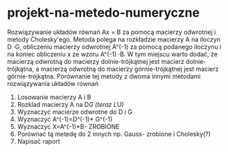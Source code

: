 # projekt-na-metedo-numeryczne
Rozwiązywanie układów równań Ax = B za pomocą macierzy odwrotnej i metody Cholesky'ego. Metoda polega na rozkładzie macierzy A na iloczyn D ·G, obliczeniu macierzy odwrotnej A^(-1) za pomocą podanego iloczynu i na koniec obliczeniu x ze wzoru A^(-1) ·B. W tym miejscu warto dodać, że macierzą odwrotną do macierzy dolnie-trójkątnej jest macierz dolnie-trójkątna, a macierzą odwrotną do macierzy górnie-trójkątnej jest macierz górnie-trójkątna. Porównanie tej metody z dwoma innymi metodami rozwiązywania układów równań

1. Losowanie macierzy A i B
2. Rozklad macierzy A na D*G (teraz L*U)
3. Wyznaczyć macierze odwrotne do D i G
4. Wyznaczyć A^(-1)=D^(-1)* G^(-1)
5. Wyznaczyc X=A^(-1)*B- ZROBIONE
6. Porównać tą metedę do 2 innych np. Gauss- zrobione i Cholesky(?)
7. Napisać raport
